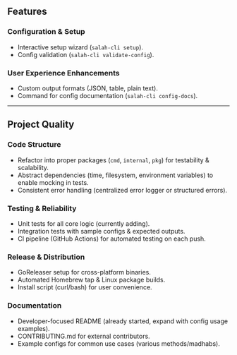 ## **Features**

### **Configuration & Setup**

* Interactive setup wizard (`salah-cli setup`).
* Config validation (`salah-cli validate-config`).

### **User Experience Enhancements**

* Custom output formats (JSON, table, plain text).
* Command for config documentation (`salah-cli config-docs`).

---

## **Project Quality**

### **Code Structure**

* Refactor into proper packages (`cmd`, `internal`, `pkg`) for testability & scalability.
* Abstract dependencies (time, filesystem, environment variables) to enable mocking in tests.
* Consistent error handling (centralized error logger or structured errors).

### **Testing & Reliability**

* Unit tests for all core logic (currently adding).
* Integration tests with sample configs & expected outputs.
* CI pipeline (GitHub Actions) for automated testing on each push.

### **Release & Distribution**

* GoReleaser setup for cross-platform binaries.
* Automated Homebrew tap & Linux package builds.
* Install script (curl/bash) for user convenience.

### **Documentation**

* Developer-focused README (already started, expand with config usage examples).
* CONTRIBUTING.md for external contributors.
* Example configs for common use cases (various methods/madhabs).

